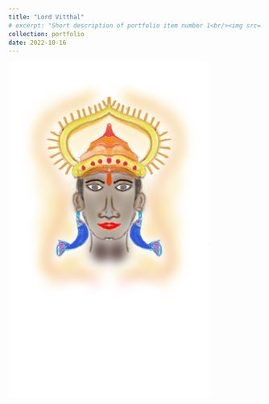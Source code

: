 ```yaml
---
title: "Lord Vitthal"
# excerpt: "Short description of portfolio item number 1<br/><img src='/images/500x300.png'>"
collection: portfolio
date: 2022-10-16
---
```



<img src="/images/paintings/vitthal.png" alt="Vitthal" width="400"/>
